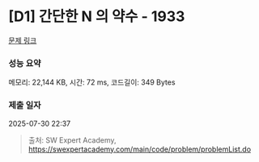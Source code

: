 # [D1] 간단한 N 의 약수 - 1933 

[문제 링크](https://swexpertacademy.com/main/code/problem/problemDetail.do?contestProbId=AV5PhcWaAKIDFAUq) 

### 성능 요약

메모리: 22,144 KB, 시간: 72 ms, 코드길이: 349 Bytes

### 제출 일자

2025-07-30 22:37



> 출처: SW Expert Academy, https://swexpertacademy.com/main/code/problem/problemList.do